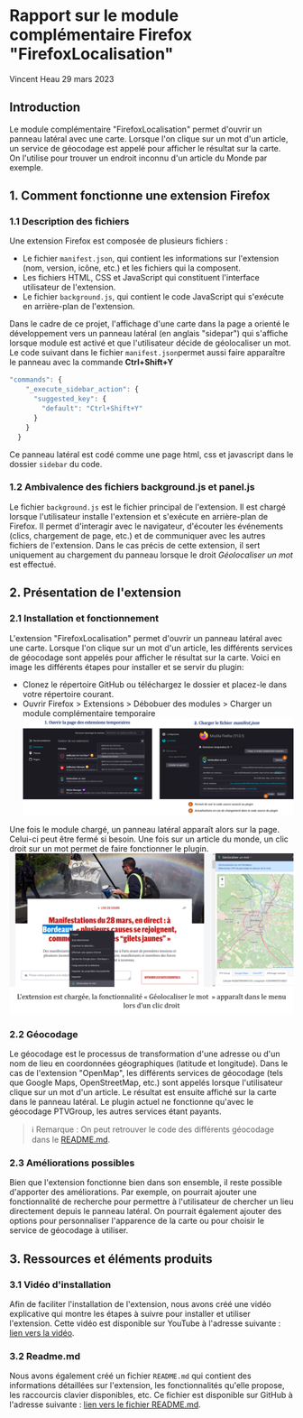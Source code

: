 # Rapport sur le module complémentaire Firefox "FirefoxLocalisation"
Vincent Heau
29 mars 2023

## Introduction
Le module complémentaire "FirefoxLocalisation" permet d'ouvrir un panneau latéral avec une carte. Lorsque l'on clique sur un mot d'un article, un service de géocodage est appelé pour afficher le résultat sur la carte. On l'utilise pour trouver un endroit inconnu d'un article du Monde par exemple.

## 1. Comment fonctionne une extension Firefox
### 1.1 Description des fichiers
Une extension Firefox est composée de plusieurs fichiers :
- Le fichier `manifest.json`, qui contient les informations sur l'extension (nom, version, icône, etc.) et les fichiers qui la composent.
- Les fichiers HTML, CSS et JavaScript qui constituent l'interface utilisateur de l'extension.
- Le fichier `background.js`, qui contient le code JavaScript qui s'exécute en arrière-plan de l'extension.

Dans le cadre de ce projet, l'affichage d'une carte dans la page a orienté le développement vers un panneau latéral (en anglais "sidepar") qui s'affiche lorsque module est activé et que l'utilisateur décide de géolocaliser un mot. 
Le code suivant dans le fichier `manifest.json`permet aussi faire apparaître le panneau avec la commande **Ctrl+Shift+Y**
```javascript
"commands": {
    "_execute_sidebar_action": {
      "suggested_key": {
        "default": "Ctrl+Shift+Y"
      }
    }
  }
```
Ce panneau latéral est codé comme une page html, css et javascript dans le dossier `sidebar` du code.


### 1.2 Ambivalence des fichiers background.js et panel.js
Le fichier `background.js` est le fichier principal de l'extension. Il est chargé lorsque l'utilisateur installe l'extension et s'exécute en arrière-plan de Firefox. Il permet d'interagir avec le navigateur, d'écouter les événements (clics, chargement de page, etc.) et de communiquer avec les autres fichiers de l'extension. Dans le cas précis de cette extension, il sert uniquement au chargement du panneau lorsque le droit *Géolocaliser un mot* est effectué.

## 2. Présentation de l'extension
### 2.1 Installation et fonctionnement
L'extension "FirefoxLocalisation" permet d'ouvrir un panneau latéral avec une carte. Lorsque l'on clique sur un mot d'un article, les différents services de géocodage sont appelés pour afficher le résultat sur la carte.
Voici en image les différents étapes pour installer et se servir du plugin:

- Clonez le répertoire GitHub ou téléchargez le dossier et placez-le dans votre répertoire courant.
- Ouvrir Firefox > Extensions > Débobuer des modules > Charger un module complémentaire temporaire
![chargement](icons/chargement.png)

Une fois le module chargé, un panneau latéral apparaît alors sur la page. Celui-ci peut être fermé si besoin. Une fois sur un article du monde, un clic droit sur un mot permet de faire fonctionner le plugin.
![fonctionnement](icons/fonctionnement.png)

### 2.2 Géocodage
Le géocodage est le processus de transformation d'une adresse ou d'un nom de lieu en coordonnées géographiques (latitude et longitude). Dans le cas de l'extension "OpenMap", les différents services de géocodage (tels que Google Maps, OpenStreetMap, etc.) sont appelés lorsque l'utilisateur clique sur un mot d'un article. Le résultat est ensuite affiché sur la carte dans le panneau latéral. Le plugin actuel ne fonctionne qu'avec le géocodage PTVGroup, les autres services étant payants.
> ℹ️ Remarque : On peut retrouver le code des différents géocodage dans le [README.md](./README.md).


### 2.3 Améliorations possibles
Bien que l'extension fonctionne bien dans son ensemble, il reste possible d'apporter des améliorations. Par exemple, on pourrait ajouter une fonctionnalité de recherche pour permettre à l'utilisateur de chercher un lieu directement depuis le panneau latéral. On pourrait également ajouter des options pour personnaliser l'apparence de la carte ou pour choisir le service de géocodage à utiliser.

## 3. Ressources et éléments produits
### 3.1 Vidéo d'installation
Afin de faciliter l'installation de l'extension, nous avons créé une vidéo explicative qui montre les étapes à suivre pour installer et utiliser l'extension. Cette vidéo est disponible sur YouTube à l'adresse suivante : [lien vers la vidéo](https://www.youtube.com/watch?v=XXXXXXXXXXX).

### 3.2 Readme.md
Nous avons également créé un fichier `README.md` qui contient des informations détaillées sur l'extension, les fonctionnalités qu'elle propose, les raccourcis clavier disponibles, etc. Ce fichier est disponible sur GitHub à l'adresse suivante : [lien vers le fichier README.md](./README.md).
